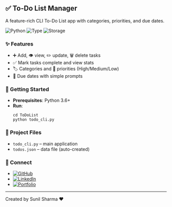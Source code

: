 ## ✅ To-Do List Manager

A feature-rich CLI To-Do List app with categories, priorities, and due dates.

![Python](https://img.shields.io/badge/Python-3.6%2B-3776AB?logo=python&logoColor=white)
![Type](https://img.shields.io/badge/App-CLI-5E5E5E)
![Storage](https://img.shields.io/badge/Storage-JSON-informational)

### ✨ Features
- ➕ Add, 👁️ view, ✏️ update, 🗑️ delete tasks
- ✅ Mark tasks complete and view stats
- 🏷️ Categories and 🔺 priorities (High/Medium/Low)
- 📅 Due dates with simple prompts

### 🚀 Getting Started
- **Prerequisites**: Python 3.6+
- **Run**:
  ```
  cd ToDoList
  python todo_cli.py
  ```

### 📁 Project Files
- `todo_cli.py` – main application
- `todos.json` – data file (auto-created)

### 🔗 Connect
- [![GitHub](https://img.shields.io/badge/GitHub-100000?logo=github&logoColor=white)](https://github.com/sunbyte16)
- [![LinkedIn](https://img.shields.io/badge/LinkedIn-0A66C2?logo=linkedin&logoColor=white)](https://www.linkedin.com/in/sunil-kumar-bb88bb31a/)
- [![Portfolio](https://img.shields.io/badge/Portfolio-000000?logo=firefox&logoColor=white)](https://lively-dodol-cc397c.netlify.app)

---

Created by Sunil Sharma ❤️
